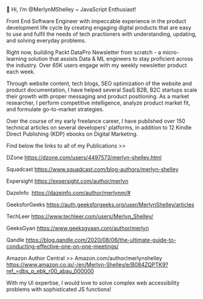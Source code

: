 👋 Hi, I’m @MerlynMShelley ~ JavaScript Enthusiast!

Front End Software Engineer with impeccable experience in the product development life cycle by creating engaging digital products that are easy to use and fulfil the needs of tech practioners with understanding, updating, and solving everyday problems.

Right now, building Packt DataPro Newsletter from scratch - a micro-learning solution that assists Data & ML engineers to stay proficient across the industry. Over 65K users engage with my weekly newsletter product each week.

Through website content, tech blogs, SEO optimization of the website and product documentation, I have helped several SaaS B2B, B2C startups scale their growth with proper messaging and product positioning. As a market researcher, I perform competitive intelligence, analyze product market fit, and formulate go-to-market strategies.

Over the course of my early freelance career, I have published over 150 technical articles on several developers' platforms, in addition to 12 Kindle Direct Publishing (KDP) ebooks on Digital Marketing.
      
Find below the links to all of my Publications >>  

DZone
https://dzone.com/users/4497573/merlyn-shelley.html

Squadcast
https://www.squadcast.com/blog-authors/merlyn-shelley

Expersight
https://expersight.com/author/merlyn

DazeInfo 
https://dazeinfo.com/author/merlynm/#

GeeksforGeeks
https://auth.geeksforgeeks.org/user/MerlynShelley/articles

TechLeer
https://www.techleer.com/users/Merlyn_Shelley/

GeeksGyan
https://www.geeksgyaan.com/author/merlyn

Qandle
https://blog.qandle.com/2020/08/06/the-ultimate-guide-to-conducting-effective-one-on-one-meetings/

Amazon Author Central >>
Amazon.com/author/merlynshelley
https://www.amazon.co.jp/-/en/Merlyn-Shelley/e/B084ZQPTK9?ref_=dbs_p_ebk_r00_abau_000000

With my UI expertise, I would love to solve complex web accessibility problems with sophisticated JS functions! 

<!---
MerlynMShelley/MerlynMShelley is a ✨ special ✨ repository because its `README.md` (this file) appears on your GitHub profile.
You can click the Preview link to take a look at your changes.
--->

